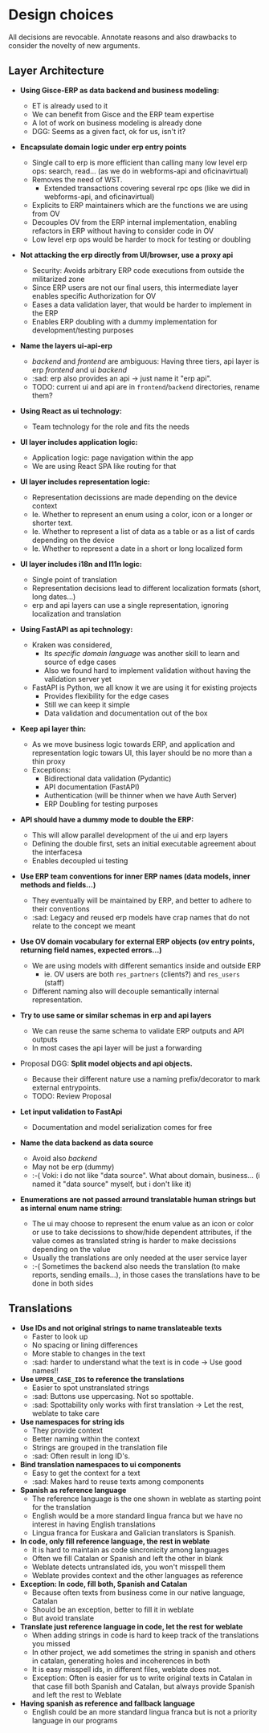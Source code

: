 # Design choices

All decisions are revocable.
Annotate reasons and also drawbacks to consider the novelty of new arguments.

## Layer Architecture

- **Using Gisce-ERP as data backend and business modeling:**
    - ET is already used to it
    - We can benefit from Gisce and the ERP team expertise
    - A lot of work on business modeling is already done
    - DGG: Seems as a given fact, ok for us, isn't it?
- **Encapsulate domain logic under erp entry points**
    - Single call to erp is more efficient than calling many low level erp ops: search, read... (as we do in webforms-api and oficinavirtual)
    - Removes the need of WST.
        - Extended transactions covering several rpc ops (like we did in webforms-api, and oficinavirtual)
    - Explicits to ERP maintainers which are the functions we are using from OV
    - Decouples OV from the ERP internal implementation, enabling refactors in ERP without having to consider code in OV
    - Low level erp ops would be harder to mock for testing or doubling
- **Not attacking the erp directly from UI/browser, use a proxy api**
    - Security: Avoids arbitrary ERP code executions from outside the militarized zone
    - Since ERP users are not our final users, this intermediate layer enables specific Authorization for OV
    - Eases a data validation layer, that would be harder to implement in the ERP
    - Enables ERP doubling with a dummy implementation for development/testing purposes
- **Name the layers ui-api-erp**
    - _backend_ and _frontend_ are ambiguous: Having three tiers, api layer is erp _frontend_ and ui _backend_
    - :sad: erp also provides an api -> just name it "erp api".
    - TODO: current ui and api are in `frontend`/`backend` directories, rename them?
- **Using React as ui technology:**
    - Team technology for the role and fits the needs
- **UI layer includes application logic:**
    - Application logic: page navigation within the app
    - We are using React SPA like routing for that
- **UI layer includes representation logic:**
    - Representation decissions are made depending on the device context
    - Ie. Whether to represent an enum using a color, icon or a longer or shorter text.
    - Ie. Whether to represent a list of data as a table or as a list of cards depending on the device
    - Ie. Whether to represent a date in a short or long localized form
- **UI layer includes i18n and l11n logic:**
    - Single point of translation
    - Representation decisions lead to different localization formats (short, long dates...)
    - erp and api layers can use a single representation, ignoring localization and translation
- **Using FastAPI as api technology:**
    - Kraken was considered, 
        - Its _specific domain language_ was another skill to learn and source of edge cases
        - Also we found hard to implement validation without having the validation server yet
    - FastAPI is Python, we all know it we are using it for existing projects
        - Provides flexibility for the edge cases
        - Still we can keep it simple
        - Data validation and documentation out of the box
- **Keep api layer thin:**
    - As we move business logic towards ERP, and application and representation logic towars UI, this layer should be no more than a thin proxy
    - Exceptions:
        - Bidirectional data validation (Pydantic)
        - API documentation (FastAPI)
        - Authentication (will be thinner when we have Auth Server)
        - ERP Doubling for testing purposes
- **API should have a dummy mode to double the ERP:**
    - This will allow parallel development of the ui and erp layers
    - Defining the double first, sets an initial executable agreement about the interfacesa
    - Enables decoupled ui testing
- **Use ERP team conventions for inner ERP names (data models, inner methods and fields...)**
    - They eventually will be maintained by ERP, and better to adhere to their conventions
    - :sad: Legacy and reused erp models have crap names that do not relate to the concept we meant

- **Use OV domain vocabulary for external ERP objects (ov entry points, returning field names, expected errors...)**
    - We are using models with different semantics inside and outside ERP
        - ie. OV users are both `res_partners` (clients?) and `res_users` (staff)
    - Different naming also will decouple semantically internal representation.
- **Try to use same or similar schemas in erp and api layers**
    - We can reuse the same schema to validate ERP outputs and API outputs
    - In most cases the api layer will be just a forwarding
- Proposal DGG: **Split model objects and api objects.**
    - Because their different nature use a naming prefix/decorator to mark external entrypoints.
    - TODO: Review Proposal
- **Let input validation to FastApi**
    - Documentation and model serialization comes for free
- **Name the data backend as data source**
    - Avoid also _backend_
    - May not be erp (dummy)
    - :-( Voki: i do not like "data source". What about domain, business... (i named it "data source" myself, but i don't like it)
- **Enumerations are not passed arround translatable human strings but as internal enum name string:**
    - The ui may choose to represent the enum value as an icon or color or use to take decissions to show/hide dependent attributes, if the value comes as translated string is harder to make decissions depending on the value
    - Usually the translations are only needed at the user service layer
    - :-( Sometimes the backend also needs the translation (to make reports, sending emails...), in those cases the translations have to be done in both sides


## Translations

- **Use IDs and not original strings to name translateable texts**
    - Faster to look up
    - No spacing or lining differences
    - More stable to changes in the text
    - :sad: harder to understand what the text is in code -> Use good names!!
- **Use `UPPER_CASE_IDS` to reference the translations**
    - Easier to spot unstranslated strings
    - :sad: Buttons use uppercasing. Not so spottable.
    - :sad: Spottability only works with first translation -> Let the rest, weblate to take care
- **Use namespaces for string ids**
    - They provide context
    - Better naming within the context
    - Strings are grouped in the translation file
    - :sad: Often result in long ID's.
- **Bind translation namespaces to ui components**
    - Easy to get the context for a text
    - :sad: Makes hard to reuse texts among components
- **Spanish as reference language**
    - The reference language is the one shown in weblate as starting point for the translation
    - English would be a more standard lingua franca but we have no interest in having English translations
    - Lingua franca for Euskara and Galician translators is Spanish.
- **In code, only fill reference language, the rest in weblate**
    - It is hard to maintain as code sincronicity among languages
    - Often we fill Catalan or Spanish and left the other in blank
    - Weblate detects untranslated ids, you won't misspell them
    - Weblate provides context and the other languages as reference
- **Exception: In code, fill both, Spanish and Catalan**
    - Because often texts from business come in our native language, Catalan
    - Should be an exception, better to fill it in weblate
    - But avoid translate
- **Translate just reference language in code, let the rest for weblate**
    - When adding strings in code is hard to keep track of the translations you missed
    - In other project, we add sometimes the string in spanish and others in catalan, generating holes and incoherences in both
    - It is easy misspell ids, in different files, weblate does not.
    - Exception: Often is easier for us to write original texts in Catalan in that case fill both Spanish and Catalan, but always provide Spanish and left the rest to Weblate
- **Having spanish as reference and fallback language**
    - English could be an more standard lingua franca but is not a priority language in our programs
